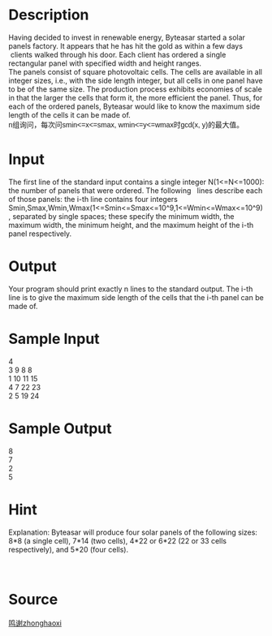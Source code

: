 
# Description

<div class="content"><div>Having decided to invest in renewable energy, Byteasar started a solar panels factory. It appears that he has hit the gold as within a few days  clients walked through his door. Each client has ordered a single rectangular panel with specified width and height ranges.</div>
<div>The panels consist of square photovoltaic cells. The cells are available in all integer sizes, i.e., with the side length integer, but all cells in one panel have to be of the same size. The production process exhibits economies of scale in that the larger the cells that form it, the more efficient the panel. Thus, for each of the ordered panels, Byteasar would like to know the maximum side length of the cells it can be made of.</div>
<div><span style="font-family: Helvetica, &#39;Microsoft Yahei&#39;, verdana; font-size: 14px; line-height: 23px;">n组询问，每次问smin&lt;=x&lt;=smax, wmin&lt;=y&lt;=wmax时gcd(x, y)的最大值。</span></div>
<p></p></div>

# Input

<div class="content"><div>The first line of the standard input contains a single integer N(1&lt;=N&lt;=1000): the number of panels that were ordered. The following   lines describe each of those panels: the i-th line contains four integers Smin,Smax,Wmin,Wmax(1&lt;=Smin&lt;=Smax&lt;=10^9,1&lt;=Wmin&lt;=Wmax&lt;=10^9), separated by single spaces; these specify the minimum width, the maximum width, the minimum height, and the maximum height of the i-th panel respectively.</div>
<p></p></div>

# Output

<div class="content"><div>Your program should print exactly n lines to the standard output. The i-th line is to give the maximum side length of the cells that the i-th panel can be made of.</div>
<p></p></div>

# Sample Input

<div class="content"><span class="sampledata">4<br/>
3 9 8 8<br/>
1 10 11 15<br/>
4 7 22 23<br/>
2 5 19 24</span></div>

# Sample Output

<div class="content"><span class="sampledata">8<br/>
7<br/>
2<br/>
5</span></div>

# Hint

<div class="content"><p></p><div>Explanation: Byteasar will produce four solar panels of the following sizes: 8*8 (a single cell), 7*14 (two cells), 4*22 or 6*22 (22 or 33 cells respectively), and 5*20 (four cells).</div><br/>
<div></div><br/>
<p></p><p></p></div>

# Source

<div class="content"><p><a href="problemset.php?search=鸣谢zhonghaoxi">鸣谢zhonghaoxi</a></p></div>

